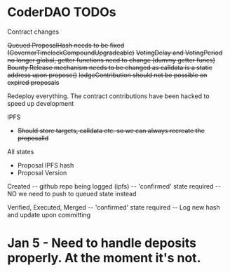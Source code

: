 # CoderDAO TODOs

Contract changes

~~Queued ProposalHash needs to be fixed (GovernorTimelockCompoundUpgradeable)~~
~~VotingDelay and VotingPeriod no longer global, getter functions need to change (dummy getter funcs)~~
~~Bounty Release mechanism needs to be changed as calldata is a static address upon propose()~~
~~lodgeContribution should not be possible on expired proposals~~

Redeploy everything. The contract contributions have been hacked to speed up development

IPFS
- ~~Should store targets, calldata etc. so we can always recreate the proposalId~~

All states
- Proposal IPFS hash
- Proposal Version

Created
-- github repo being logged (ipfs)
-- 'confirmed' state required -- NO we need to push to queued state instead

Verified, Executed, Merged
-- 'confirmed' state required
-- Log new hash and update upon committing

# Jan 5 - Need to handle deposits properly. At the moment it's not.
